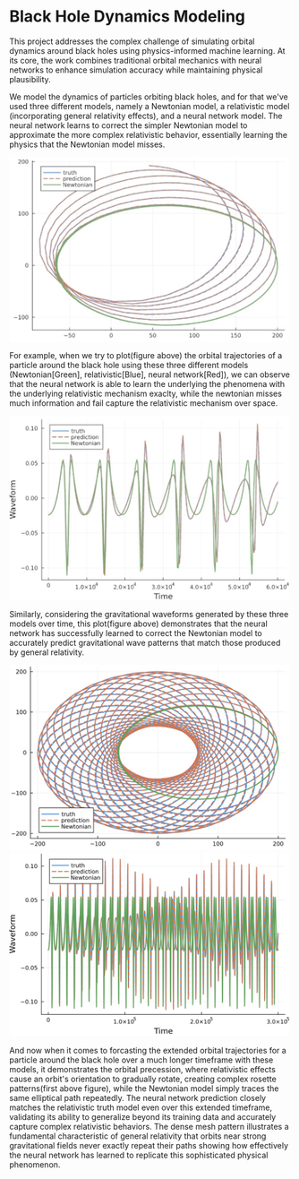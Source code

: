 # Black Hole Dynamics Modeling

This project addresses the complex challenge of simulating orbital dynamics around black holes using physics-informed machine learning. At its core, the work combines traditional orbital mechanics with neural networks to enhance simulation accuracy while maintaining physical plausibility.

We model the dynamics of particles orbiting black holes, and for that we've used three different models, namely a Newtonian model, a relativistic model (incorporating general relativity effects), and a neural network model. The neural network learns to correct the simpler Newtonian model to approximate the more complex relativistic behavior, essentially learning the physics that the Newtonian model misses. 

<img src="./assets/image1.png" style="width:500px;">

For example, when we try to plot(figure above) the orbital trajectories of a particle around  the black hole using these three different models (Newtonian[Green], relativistic[Blue], neural network[Red]), we can observe that the neural network is able to learn the underlying the phenomena with the underlying relativistic mechanism exaclty, while the newtonian misses much information and fail capture the relativistic mechanism over space.

<img src="./assets/image2.png" style="width:500px;">

Similarly, considering the gravitational waveforms generated by these three models over time, this plot(figure above) demonstrates that the neural network has successfully learned to correct the Newtonian model to accurately predict gravitational wave patterns that match those produced by general relativity.

<img src="./assets/image3.png" style="width:500px;">
<img src="./assets/image4.png" style="width:500px;">

And now when it comes to forcasting the extended orbital trajectories for a particle around the black hole over a much longer timeframe with these models, it demonstrates the orbital precession, where relativistic effects cause an orbit's orientation to gradually rotate, creating complex rosette patterns(first above figure), while the Newtonian model simply traces the same elliptical path repeatedly. The neural network prediction closely matches the relativistic truth model even over this extended timeframe, validating its ability to generalize beyond its training data and accurately capture complex relativistic behaviors. The dense mesh pattern illustrates a fundamental characteristic of general relativity that orbits near strong gravitational fields never exactly repeat their paths showing how effectively the neural network has learned to replicate this sophisticated physical phenomenon.

